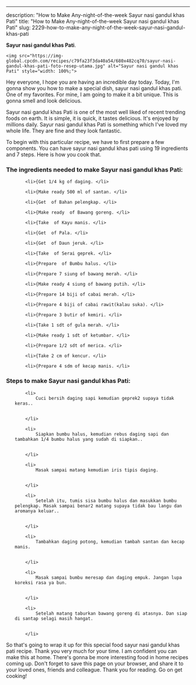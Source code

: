 ---
description: "How to Make Any-night-of-the-week Sayur nasi gandul khas Pati"
title: "How to Make Any-night-of-the-week Sayur nasi gandul khas Pati"
slug: 2229-how-to-make-any-night-of-the-week-sayur-nasi-gandul-khas-pati

<p>
	<strong>Sayur nasi gandul khas Pati</strong>. 
	
</p>
<p>
	
	<img src="https://img-global.cpcdn.com/recipes/c79fa23f3da40a54/680x482cq70/sayur-nasi-gandul-khas-pati-foto-resep-utama.jpg" alt="Sayur nasi gandul khas Pati" style="width: 100%;">
	
	
</p>
<p>
	Hey everyone, I hope you are having an incredible day today. Today, I'm gonna show you how to make a special dish, sayur nasi gandul khas pati. One of my favorites. For mine, I am going to make it a bit unique. This is gonna smell and look delicious.
</p>
	
<p>
	
</p>
<p>
	Sayur nasi gandul khas Pati is one of the most well liked of recent trending foods on earth. It is simple, it is quick, it tastes delicious. It's enjoyed by millions daily. Sayur nasi gandul khas Pati is something which I've loved my whole life. They are fine and they look fantastic.
</p>

<p>
To begin with this particular recipe, we have to first prepare a few components. You can have sayur nasi gandul khas pati using 19 ingredients and 7 steps. Here is how you cook that.
</p>

<h3>The ingredients needed to make Sayur nasi gandul khas Pati:</h3>

<ol>
	
		<li>{Get 1/4 kg of daging. </li>
	
		<li>{Make ready 500 ml of santan. </li>
	
		<li>{Get  of Bahan pelengkap. </li>
	
		<li>{Make ready  of Bawang goreng. </li>
	
		<li>{Take  of Kayu manis. </li>
	
		<li>{Get  of Pala. </li>
	
		<li>{Get  of Daun jeruk. </li>
	
		<li>{Take  of Serai geprek. </li>
	
		<li>{Prepare  of Bumbu halus. </li>
	
		<li>{Prepare 7 siung of bawang merah. </li>
	
		<li>{Make ready 4 siung of bawang putih. </li>
	
		<li>{Prepare 14 biji of cabai merah. </li>
	
		<li>{Prepare 4 biji of cabai rawit(kalau suka). </li>
	
		<li>{Prepare 3 butir of kemiri. </li>
	
		<li>{Take 1 sdt of gula merah. </li>
	
		<li>{Make ready 1 sdt of ketumbar. </li>
	
		<li>{Prepare 1/2 sdt of merica. </li>
	
		<li>{Take 2 cm of kencur. </li>
	
		<li>{Prepare 4 sdm of kecap manis. </li>
	
</ol>
<p>
	
</p>

<h3>Steps to make Sayur nasi gandul khas Pati:</h3>

<ol>
	
		<li>
			Cuci bersih daging sapi kemudian geprek2 supaya tidak keras..
			
			
		</li>
	
		<li>
			Siapkan bumbu halus, kemudian rebus daging sapi dan tambahkan 1/4 bumbu halus yang sudah di siapkan..
			
			
		</li>
	
		<li>
			Masak sampai matang kemudian iris tipis daging.
			
			
		</li>
	
		<li>
			Setelah itu, tumis sisa bumbu halus dan masukkan bumbu pelengkap. Masak sampai benar2 matang supaya tidak bau langu dan aromanya keluar..
			
			
		</li>
	
		<li>
			Tambahkan daging potong, kemudian tambah santan dan kecap manis.
			
			
		</li>
	
		<li>
			Masak sampai bumbu meresap dan daging empuk. Jangan lupa koreksi rasa ya bun.
			
			
		</li>
	
		<li>
			Setelah matang taburkan bawang goreng di atasnya. Dan siap di santap selagi masih hangat.
			
			
		</li>
	
</ol>

<p>
	
</p>

<p>
	So that's going to wrap it up for this special food sayur nasi gandul khas pati recipe. Thank you very much for your time. I am confident you can make this at home. There's gonna be more interesting food in home recipes coming up. Don't forget to save this page on your browser, and share it to your loved ones, friends and colleague. Thank you for reading. Go on get cooking!
</p>

